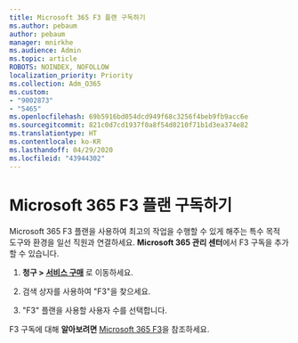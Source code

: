 ```yaml
---
title: Microsoft 365 F3 플랜 구독하기
ms.author: pebaum
author: pebaum
manager: mnirkhe
ms.audience: Admin
ms.topic: article
ROBOTS: NOINDEX, NOFOLLOW
localization_priority: Priority
ms.collection: Adm_O365
ms.custom:
- "9002873"
- "5465"
ms.openlocfilehash: 69b5916bd054dcd949f68c3256f4beb9fb9acc6e
ms.sourcegitcommit: 821c0d7cd1937f0a8f54d0210f71b1d3ea374e82
ms.translationtype: HT
ms.contentlocale: ko-KR
ms.lasthandoff: 04/29/2020
ms.locfileid: "43944302"
---
```

# <a name="get-the-microsoft-365-f3-plan"></a>Microsoft 365 F3 플랜 구독하기

Microsoft 365 F3 플랜을 사용하여 최고의 작업을 수행할 수 있게 해주는 특수 목적 도구와 환경을 일선 직원과 연결하세요. **Microsoft 365 관리 센터**에서 F3 구독을 추가할 수 있습니다.

1. **청구 > [서비스 구매](https://go.microsoft.com/fwlink/p/?linkid=868433)** 로 이동하세요.

2. 검색 상자를 사용하여 "F3"을 찾으세요.

3. "F3" 플랜을 사용할 사용자 수를 선택합니다.

F3 구독에 대해 **알아보려면** [Microsoft 365 F3](https://www.microsoft.com/microsoft-365/microsoft-365-enterprise-f3?activetab=pivot%3aoverviewtab)을 참조하세요.
